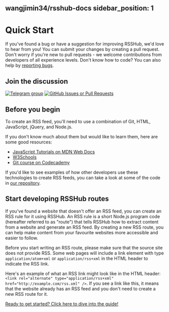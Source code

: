 wangjimin34/rsshub-docs
sidebar_position: 1
---

# Quick Start

If you've found a bug or have a suggestion for improving RSSHub, we'd love to hear from you! You can submit your changes by creating a pull request. Don't worry if you're new to pull requests - we welcome contributions from developers of all experience levels. Don't know how to code? You can also help by [reporting bugs](https://github.com/DIYgod/RSSHub/issues).

## Join the discussion

[![Telegram group](https://img.shields.io/badge/dynamic/json?url=https%3A%2F%2Fapi.swo.moe%2Fstats%2Ftelegram%2Frsshub&query=count&color=2CA5E0&label=Telegram%20Group&logo=telegram&cacheSeconds=3600&style=flat-square)](https://t.me/rsshub) [![GitHub Issues or Pull Requests](https://img.shields.io/github/issues/DIYgod/RSSHub?style=flat-square&label=GitHub%20issues&logo=github)](https://github.com/DIYgod/RSSHub/issues)

## Before you begin

To create an RSS feed, you'll need to use a combination of Git, HTML, JavaScript, jQuery, and Node.js.

If you don't know much about them but would like to learn them, here are some good resources:

-   [JavaScript Tutorials on MDN Web Docs](https://developer.mozilla.org/en-US/docs/Web/JavaScript#tutorials)
-   [W3Schools](https://www.w3schools.com/)
-   [Git course on Codecademy](https://www.codecademy.com/learn/learn-git)

If you'd like to see examples of how other developers use these technologies to create RSS feeds, you can take a look at some of the code in [our repository](https://github.com/DIYgod/RSSHub/tree/master/lib/routes).

## Start developing RSSHub routes

If you've found a website that doesn't offer an RSS feed, you can create an RSS rule for it using RSSHub. An RSS rule is a short Node.js program code (hereafter referred to as "route") that tells RSSHub how to extract content from a website and generate an RSS feed. By creating a new RSS route, you can help make content from your favourite websites more accessible and easier to follow.

Before you start writing an RSS route, please make sure that the source site does not provide RSS. Some web pages will include a link element with type `application/atom+xml` or `application/rss+xml` in the HTML header to indicate the RSS link.

Here's an example of what an RSS link might look like in the HTML header: `<link rel="alternate" type="application/rss+xml" href="http://example.com/rss.xml" />`. If you see a link like this, it means that the website already has an RSS feed and you don't need to create a new RSS route for it.

[Ready to get started? Click here to dive into the guide!](/joinus/new-rss/prerequisites)
